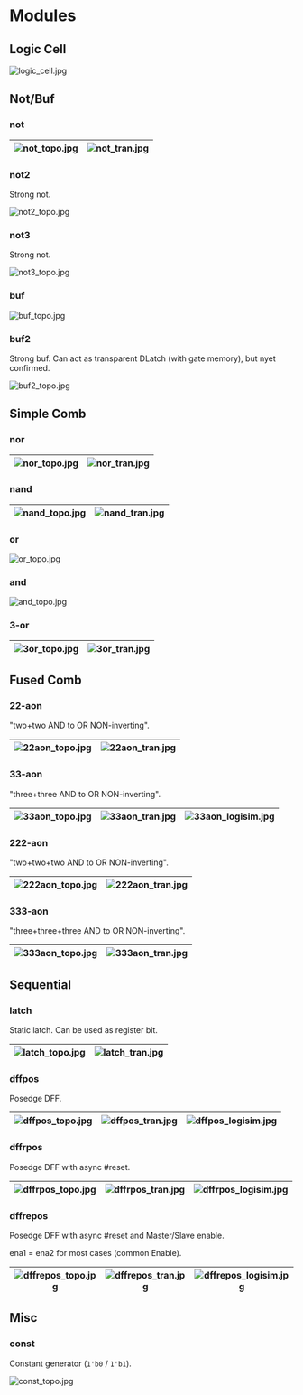 # Modules

## Logic Cell

![logic_cell.jpg](imgstore/logic_cell.jpg)

## Not/Buf

### not

|![not_topo.jpg](imgstore/not_topo.jpg)|![not_tran.jpg](imgstore/not_tran.jpg)|
|---|---|

### not2

Strong not.

![not2_topo.jpg](imgstore/not2_topo.jpg)

### not3

Strong not.

![not3_topo.jpg](imgstore/not3_topo.jpg)

### buf

![buf_topo.jpg](imgstore/buf_topo.jpg)

### buf2

Strong buf. Can act as transparent DLatch (with gate memory), but nyet confirmed.

![buf2_topo.jpg](imgstore/buf2_topo.jpg)

## Simple Comb

### nor

|![nor_topo.jpg](imgstore/nor_topo.jpg)|![nor_tran.jpg](imgstore/nor_tran.jpg)|
|---|---|

### nand

|![nand_topo.jpg](imgstore/nand_topo.jpg)|![nand_tran.jpg](imgstore/nand_tran.jpg)|
|---|---|

### or

![or_topo.jpg](imgstore/or_topo.jpg)

### and

![and_topo.jpg](imgstore/and_topo.jpg)

### 3-or

|![3or_topo.jpg](imgstore/3or_topo.jpg)|![3or_tran.jpg](imgstore/3or_tran.jpg)|
|---|---|

## Fused Comb

### 22-aon

"two+two AND to OR NON-inverting".

|![22aon_topo.jpg](imgstore/22aon_topo.jpg)|![22aon_tran.jpg](imgstore/22aon_tran.jpg)|
|---|---|

### 33-aon

"three+three AND to OR NON-inverting".

|![33aon_topo.jpg](imgstore/33aon_topo.jpg)|![33aon_tran.jpg](imgstore/33aon_tran.jpg)|![33aon_logisim.jpg](imgstore/33aon_logisim.jpg)|
|---|---|---|

### 222-aon

"two+two+two AND to OR NON-inverting".

|![222aon_topo.jpg](imgstore/222aon_topo.jpg)|![222aon_tran.jpg](imgstore/222aon_tran.jpg)|
|---|---|

### 333-aon

"three+three+three AND to OR NON-inverting".

|![333aon_topo.jpg](imgstore/333aon_topo.jpg)|![333aon_tran.jpg](imgstore/333aon_tran.jpg)|
|---|---|

## Sequential

### latch

Static latch. Can be used as register bit.

|![latch_topo.jpg](imgstore/latch_topo.jpg)|![latch_tran.jpg](imgstore/latch_tran.jpg)|
|---|---|

### dffpos

Posedge DFF.

|![dffpos_topo.jpg](imgstore/dffpos_topo.jpg)|![dffpos_tran.jpg](imgstore/dffpos_tran.jpg)|![dffpos_logisim.jpg](imgstore/dffpos_logisim.jpg)|
|---|---|---|

### dffrpos

Posedge DFF with async #reset.

|![dffrpos_topo.jpg](imgstore/dffrpos_topo.jpg)|![dffrpos_tran.jpg](imgstore/dffrpos_tran.jpg)|![dffrpos_logisim.jpg](imgstore/dffrpos_logisim.jpg)|
|---|---|---|

### dffrepos

Posedge DFF with async #reset and Master/Slave enable.

ena1 = ena2 for most cases (common Enable).

|![dffrepos_topo.jpg](imgstore/dffrepos_topo.jpg)|![dffrepos_tran.jpg](imgstore/dffrepos_tran.jpg)|![dffrepos_logisim.jpg](imgstore/dffrepos_logisim.jpg)|
|---|---|---|

## Misc

### const

Constant generator (`1'b0` / `1'b1`).

![const_topo.jpg](imgstore/const_topo.jpg)

